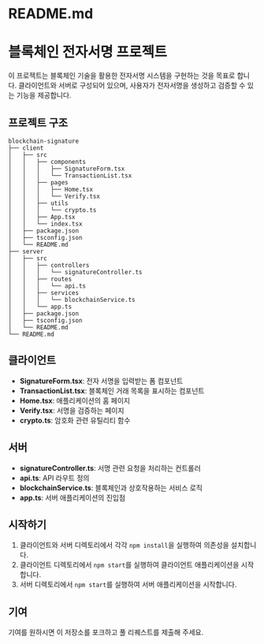 # README.md

# 블록체인 전자서명 프로젝트

이 프로젝트는 블록체인 기술을 활용한 전자서명 시스템을 구현하는 것을 목표로 합니다. 클라이언트와 서버로 구성되어 있으며, 사용자가 전자서명을 생성하고 검증할 수 있는 기능을 제공합니다.

## 프로젝트 구조

```
blockchain-signature
├── client
│   ├── src
│   │   ├── components
│   │   │   ├── SignatureForm.tsx
│   │   │   └── TransactionList.tsx
│   │   ├── pages
│   │   │   ├── Home.tsx
│   │   │   └── Verify.tsx
│   │   ├── utils
│   │   │   └── crypto.ts
│   │   ├── App.tsx
│   │   └── index.tsx
│   ├── package.json
│   ├── tsconfig.json
│   └── README.md
├── server
│   ├── src
│   │   ├── controllers
│   │   │   └── signatureController.ts
│   │   ├── routes
│   │   │   └── api.ts
│   │   ├── services
│   │   │   └── blockchainService.ts
│   │   └── app.ts
│   ├── package.json
│   ├── tsconfig.json
│   └── README.md
└── README.md
```

## 클라이언트

- **SignatureForm.tsx**: 전자 서명을 입력받는 폼 컴포넌트
- **TransactionList.tsx**: 블록체인 거래 목록을 표시하는 컴포넌트
- **Home.tsx**: 애플리케이션의 홈 페이지
- **Verify.tsx**: 서명을 검증하는 페이지
- **crypto.ts**: 암호화 관련 유틸리티 함수

## 서버

- **signatureController.ts**: 서명 관련 요청을 처리하는 컨트롤러
- **api.ts**: API 라우트 정의
- **blockchainService.ts**: 블록체인과 상호작용하는 서비스 로직
- **app.ts**: 서버 애플리케이션의 진입점

## 시작하기

1. 클라이언트와 서버 디렉토리에서 각각 `npm install`을 실행하여 의존성을 설치합니다.
2. 클라이언트 디렉토리에서 `npm start`를 실행하여 클라이언트 애플리케이션을 시작합니다.
3. 서버 디렉토리에서 `npm start`를 실행하여 서버 애플리케이션을 시작합니다.

## 기여

기여를 원하시면 이 저장소를 포크하고 풀 리퀘스트를 제출해 주세요.